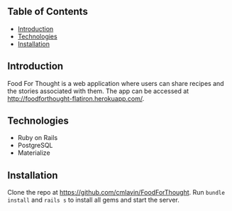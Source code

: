 ## Table of Contents

- [Introduction](#introduction)
- [Technologies](#technologies)
- [Installation](#installation)

## Introduction

Food For Thought is a web application where users can share recipes and the stories associated with them.  The app can be accessed at http://foodforthought-flatiron.herokuapp.com/.

## Technologies

* Ruby on Rails
* PostgreSQL
* Materialize

## Installation

Clone the repo at https://github.com/cmlavin/FoodForThought.  Run ```bundle install``` and ```rails s``` to install all gems and start the server.
